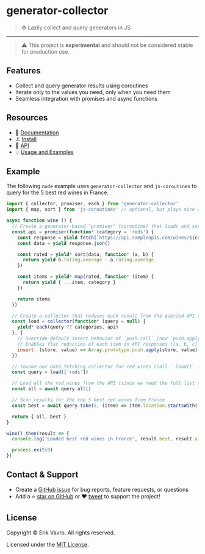 # generator-collector
> :recycle: Lazily collect and query generators in JS
---

> :warning: This project is **experimental** and should not be considered stable for production use.

## Features

- Collect and query generator results using coroutines
- Iterate only to the values you need, only when you need them
- Seamless integration with promises and async functions

## Resources

- :book: [Documentation](https://slurmulon.github.io/generator-collector)
- :anchor: [Install](https://slurmulon.github.io/generator-collector/#/install)
- :wrench: [API](https://slurmulon.github.io/generator-collector/#/api/)
- :bulb: [Usage and Examples](https://slurmulon.github.io/generator-collector/#/usage)

## Example

The following `node` example uses `generator-collector` and `js-coroutines` to query for the 5 best red wines in France.

```js
import { collector, promiser, each } from 'generator-collector'
import { map, sort } from 'js-coroutines' // optional, but plays nice with other coroutine libraries

async function wine () {
  // Create a generator-based "promiser" (coroutine) that loads and sorts a list of wines within a category
  const api = promiser(function* (category = 'reds') {
    const response = yield fetch(`https://api.sampleapis.com/wines/${category}`)
    const data = yield response.json()

    const rated = yield* sort(data, function* (a, b) {
      return yield b.rating.average - a.rating.average
    })

    const items = yield* map(rated, function* (item) {
      return yield { ...item, category }
    })

    return items
  })

  // Create a collector that reduces each result from the queried API responses into a single collection
  const load = collector(function* (query = null) {
    yield* each(query ?? categories, api)
  }, {
    // Override default insert behavior of `push.call` (now `push.apply`).
    // Enables flat reduction ef each item in API responses ([a, b, c] vs. [[a], [b], [c]]).
    insert: (store, value) => Array.prototype.push.apply(store, value)
  })

  // Invoke our data fetching collector for red wines (call `.load()` instead for all wine categories)
  const query = load(['reds'])

  // Load all the red wines from the API (since we need the full list to know the "best")
  const all = await query.all()

  // Scan results for the top 5 best red wines from France
  const best = await query.take(5, (item) => item.location.startsWith('France'), true)

  return { all, best }
}

wine().then(result => {
  console.log('Loaded best red wines in France', result.best, result.all.length)

  process.exit(0)
})
```

## Contact & Support

-  Create a [GitHub issue](https://github.com/slurmulon/generator-collector/issues) for bug reports, feature requests, or questions
-   Add a ⭐️ [star on GitHub](https://github.com/slurmulon/generator-collector) or ❤️ [tweet](https://twitter.com/intent/tweet?url=https%3A%2F%2Fgithub.com%2Fslurmulon%2Fgenerator-collector&hashtags=js,generators,promises,queries) to support the project!

## License

Copyright © Erik Vavro. All rights reserved.

Licensed under the [MIT License](https://opensource.org/licenses/MIT).
